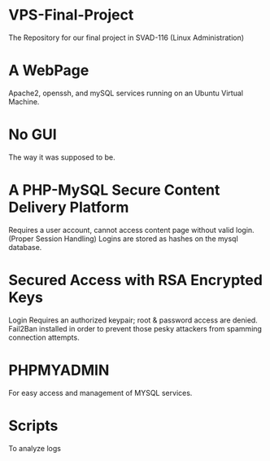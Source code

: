 # VPS-Final-Project
The Repository for our final project in SVAD-116 (Linux Administration)

# A WebPage
Apache2, openssh, and mySQL services running on an Ubuntu Virtual Machine.

# No GUI
The way it was supposed to be.

# A PHP-MySQL Secure Content Delivery Platform
Requires a user account, cannot access content page without valid login. (Proper Session Handling)
Logins are stored as hashes on the mysql database.

# Secured Access with RSA Encrypted Keys
Login Requires an authorized keypair; root & password access are denied.
Fail2Ban installed in order to prevent those pesky attackers from spamming connection attempts.

# PHPMYADMIN
For easy access and management of MYSQL services.

# Scripts
To analyze logs

